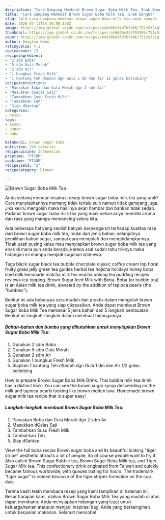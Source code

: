 ```yaml
---
description: "Cara Gampang Membuat Brown Sugar Boba Milk Tea, Enak Banget"
title: "Cara Gampang Membuat Brown Sugar Boba Milk Tea, Enak Banget"
slug: 2419-cara-gampang-membuat-brown-sugar-boba-milk-tea-enak-banget
date: 2020-07-11T14:40:00.138Z
image: https://img-global.cpcdn.com/recipes/e4dd06e34d765906/751x532cq70/brown-sugar-boba-milk-tea-foto-resep-utama.jpg
thumbnail: https://img-global.cpcdn.com/recipes/e4dd06e34d765906/751x532cq70/brown-sugar-boba-milk-tea-foto-resep-utama.jpg
cover: https://img-global.cpcdn.com/recipes/e4dd06e34d765906/751x532cq70/brown-sugar-boba-milk-tea-foto-resep-utama.jpg
author: Douglas Owen
ratingvalue: 4.2
reviewcount: 15
recipeingredient:
- "2 sdm Boba"
- "5 sdm Gula Merah"
- "2 sdm Air"
- "1 bungkus Fresh Milk"
- "1 kantong Teh dSeduh dgn Gula 1 dm dan Air 12 gelas belimbing"
recipeinstructions:
- "Panaskan Boba dan Gula Merah dgn 2 sdm Air"
- "Masukkan dGelas Saji"
- "Tambahkan Susu Fresh Milk"
- "Tambahkan Teh"
- "Siap dSantap"
categories:
- Resep
tags:
- brown
- sugar
- boba

katakunci: brown sugar boba 
nutrition: 248 calories
recipecuisine: Indonesian
preptime: "PT28M"
cooktime: "PT46M"
recipeyield: "2"
recipecategory: Dinner

---
```



![Brown Sugar Boba Milk Tea](https://img-global.cpcdn.com/recipes/e4dd06e34d765906/751x532cq70/brown-sugar-boba-milk-tea-foto-resep-utama.jpg)

Anda sedang mencari inspirasi resep brown sugar boba milk tea yang unik? Cara menyiapkannya memang tidak terlalu sulit namun tidak gampang juga. Jika keliru mengolah maka hasilnya akan hambar dan bahkan tidak sedap. Padahal brown sugar boba milk tea yang enak seharusnya memiliki aroma dan rasa yang mampu memancing selera kita.

Ada beberapa hal yang sedikit banyak berpengaruh terhadap kualitas rasa dari brown sugar boba milk tea, mulai dari jenis bahan, selanjutnya pemilihan bahan segar, sampai cara mengolah dan menghidangkannya. Tidak usah pusing kalau mau menyiapkan brown sugar boba milk tea yang enak di mana pun anda berada, karena asal sudah tahu triknya maka hidangan ini mampu menjadi suguhan istimewa.

Tags black sugar black tea bubble chocolate classic coffee cream top floral fruity grass jelly green tea guides herbal tea hojicha holidays honey boba iced milk lemonade matcha milk tea mocha oolong tea pudding recipes reviews tea topping. Brown Sugar Iced Milk with Boba. Boba (or bubble tea) is an Asian milk tea drink, elevated by the addition of tapioca pearls (the &#34;bubbles&#34;).


Berikut ini ada beberapa cara mudah dan praktis dalam mengolah brown sugar boba milk tea yang siap dikreasikan. Anda dapat membuat Brown Sugar Boba Milk Tea memakai 5 jenis bahan dan 5 langkah pembuatan. Berikut ini langkah-langkah dalam membuat hidangannya.

<!--inarticleads1-->

##### Bahan-bahan dan bumbu yang dibutuhkan untuk menyiapkan Brown Sugar Boba Milk Tea:

1. Gunakan 2 sdm Boba
1. Gunakan 5 sdm Gula Merah
1. Gunakan 2 sdm Air
1. Gunakan 1 bungkus Fresh Milk
1. Siapkan 1 kantong Teh dSeduh dgn Gula 1 dm dan Air 1/2 gelas belimbing


How to prepare Brown Sugar Boba Milk Drink. This bubble milk tea drink has a distinct look. You can see the brown sugar syrup descending on the milk and tapioca pearls looking like brown molten lava. Homemade brown sugar milk tea recipe that is super easy! 

<!--inarticleads2-->

##### Langkah-langkah membuat Brown Sugar Boba Milk Tea:

1. Panaskan Boba dan Gula Merah dgn 2 sdm Air
1. Masukkan dGelas Saji
1. Tambahkan Susu Fresh Milk
1. Tambahkan Teh
1. Siap dSantap


View the full boba recipe Brown sugar boba and its beautiful looking &#34;tiger stripe&#34; aesthetic attracts a lot of people. So of course people want to try it. Also called Brown Sugar Bubble tea, Brown Sugar Boba Milk tea, and Tiger Sugar Milk tea. This confectionery drink originated from Taiwan and quickly became famous worldwide, with queues lasting for hours. The trademark &#34;tiger sugar&#34; is coined because of the tiger stripes formation on the cup due. 

Terima kasih telah membaca resep yang kami tampilkan di halaman ini. Besar harapan kami, olahan Brown Sugar Boba Milk Tea yang mudah di atas dapat membantu Anda menyiapkan hidangan yang lezat untuk keluarga/teman ataupun menjadi inspirasi bagi Anda yang berkeinginan untuk berjualan makanan. Selamat mencoba!
